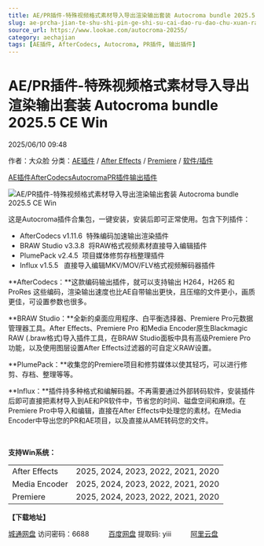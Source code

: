 ```yaml
---
title: AE/PR插件-特殊视频格式素材导入导出渲染输出套装 Autocroma bundle 2025.5 CE Win
slug: ae-prcha-jian-te-shu-shi-pin-ge-shi-su-cai-dao-ru-dao-chu-xuan-ran-shu-chu-tao-zhuang-autocroma-bundle-2025-5-ce-win
source_url: https://www.lookae.com/autocroma-20255/
category: aechajian
tags: [AE插件, AfterCodecs, Autocroma, PR插件, 输出插件]
---
```

# AE/PR插件-特殊视频格式素材导入导出渲染输出套装 Autocroma bundle 2025.5 CE Win

2025/06/10 09:48

作者：大众脸
分类：[AE插件](https://www.lookae.com/after-effects/aechajian/) / [After Effects](https://www.lookae.com/after-effects/) / [Premiere](https://www.lookae.com/qitarjcj/premierezy/) / [软件/插件](https://www.lookae.com/qitarjcj/)

[AE插件](https://www.lookae.com/tag/ae%e6%8f%92%e4%bb%b6/)[AfterCodecs](https://www.lookae.com/tag/aftercodecs/)[Autocroma](https://www.lookae.com/tag/autocroma/)[PR插件](https://www.lookae.com/tag/pr%e6%8f%92%e4%bb%b6/)[输出插件](https://www.lookae.com/tag/%e8%be%93%e5%87%ba%e6%8f%92%e4%bb%b6/)

![AE/PR插件-特殊视频格式素材导入导出渲染输出套装 Autocroma bundle 2025.5 CE Win](https://www.lookae.com/wp-content/uploads/2025/06/Autokroma-bundle-2025.jpg "AE/PR插件-特殊视频格式素材导入导出渲染输出套装 Autocroma bundle 2025.5 CE Win-LookAE.com")

这是Autocroma插件合集包，一键安装，安装后即可正常使用。包含下列插件：

* AfterCodecs v1.11.6  特殊编码加速输出渲染插件
* BRAW Studio v3.3.8  将RAW格式视频素材直接导入编辑插件
* PlumePack v2.4.5  项目媒体修剪存档整理插件
* Influx v1.5.5   直接导入编辑MKV/MOV/FLV格式视频解码器插件

**AfterCodecs：**这款编码输出插件，就可以支持输出 H264，H265 和 ProRes 这些编码，渲染输出速度也比AE自带输出更快，且压缩的文件更小，画质更佳，可设置参数也很多。

**BRAW Studio：**全新的桌面应用程序、白平衡选择器、Premiere Pro元数据管理器工具。After Effects、Premiere Pro 和Media Encoder原生Blackmagic RAW (.braw格式)导入插件工具，在BRAW Studio面板中具有高级Premiere Pro功能，以及使用图层设置After Effects过滤器的可自定义RAW设置。

**PlumePack：**收集您的Premiere项目和修剪媒体以使其轻巧，可以进行修剪、存档、整理等等。

**Influx：**插件持多种格式和编解码器。不再需要通过外部转码软件，安装插件后即可直接把素材导入到AE和PR软件中，节省您的时间、磁盘空间和麻烦。在Premiere Pro中导入和编辑，直接在After Effects中处理您的素材。在Media Encoder中导出您的PR和AE项目，以及直接从AME转码您的文件。

[﻿﻿﻿](https://cloud.video.taobao.com//play/u/705956171/p/1/e/6/t/1/279401540070.mp4)

**支持Win系统：**

|  |  |
| --- | --- |
| After Effects | 2025, 2024, 2023, 2022, 2021, 2020 |
| Media Encoder | 2025, 2024, 2023, 2022, 2021, 2020 |
| Premiere | 2025, 2024, 2023, 2022, 2021, 2020 |

**【下载地址】**

[城通网盘](https://url70.ctfile.com/f/2827370-1514660500-533a1d?p=4431) 访问密码：6688          [百度网盘](https://pan.baidu.com/s/17YeUbOod1AWOJpXrG_oJ5w?pwd=yiii) 提取码: yiii          [阿里云盘](https://www.alipan.com/s/cPsYkX9W6eC)
